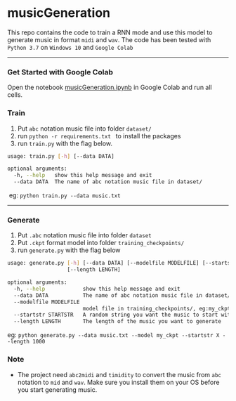 # musicGeneration

This repo contains the code to train a RNN mode and use this model to generate music in format `midi` and `wav`. The code has been tested with `Python 3.7` on `Windows 10` and `Google Colab`  

---
### Get Started with Google Colab
Open the notebook [musicGeneration.ipynb](https://colab.research.google.com/github/liuyunhaozz/musicGeneration/blob/master/train_at_colab.ipynb) in Google Colab and run all cells.

### Train

1. Put `abc` notation music file into folder `dataset/`
2. run `python -r requirements.txt ` to install the packages
3. run `train.py` with the flag below.  

```sh
usage: train.py [-h] [--data DATA]

optional arguments:
  -h, --help   show this help message and exit
  --data DATA  The name of abc notation music file in dataset/
```

​	eg:  `python train.py --data music.txt`

---

### Generate

1. Put `.abc` notation music file into folder `dataset`
2. Put `.ckpt` format model into folder `training_checkpoints/`
3. run `generate.py` with the flag below

```sh
usage: generate.py [-h] [--data DATA] [--modelfile MODELFILE] [--startstr STARTSTR]
                   [--length LENGTH]

optional arguments:
  -h, --help            show this help message and exit
  --data DATA           The name of abc notation music file in dataset/
  --modelfile MODELFILE
                        model file in training_checkpoints/, eg:my_ckpt
  --startstr STARTSTR   A random string you want the music to start with
  --length LENGTH       The length of the music you want to generate
```

eg: `python generate.py --data music.txt --model my_ckpt --startstr X --length 1000`

### Note

- The project need `abc2midi` and `timidity` to convert the music from `abc` notation to `mid` and `wav`. Make sure you install them on your OS before you start generating music. 







